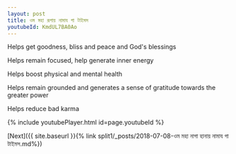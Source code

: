 ```yaml
---
layout: post
title: ওম মহা রূপায় নামায গা টাইমস
youtubeId: KmdUL7BA0Ao
---
```

 
 
Helps get goodness, bliss and peace and God's blessings
 
Helps remain focused, help generate inner energy 
 
Helps boost physical and mental health 
 
Helps remain grounded and generates a sense of gratitude towards the greater power 
 
Helps reduce bad karma
 
 
 
 


{% include youtubePlayer.html id=page.youtubeId %}
 
[Next]({{ site.baseurl }}{% link  split1/_posts/2018-07-08-ওম মহা নাগা হানায় নামায গা টাইমস.md%})
 
